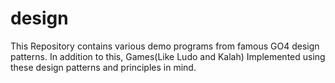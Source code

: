 # design

This Repository contains various demo programs from famous GO4 design patterns.
In addition to this, Games(Like Ludo and Kalah) Implemented using these design patterns and principles in mind.
